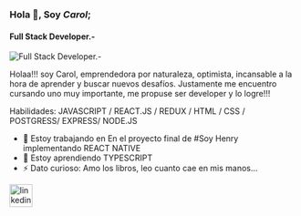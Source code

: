 ### Hola 👋, Soy *Carol*;
#### Full Stack Developer.-
![Full Stack Developer.-](https://www.webindesigns.net/assets/images/imagen-en-movimiento.gif)

Holaa!!! soy Carol, emprendedora por naturaleza, optimista, incansable a la hora de aprender y buscar nuevos desafíos. Justamente me encuentro cursando uno muy importante, me propuse ser developer y lo logre!!!

Habilidades: JAVASCRIPT / REACT.JS / REDUX / HTML / CSS / POSTGRESS/ EXPRESS/ NODE.JS

- 🔭 Estoy trabajando en En el proyecto final de #Soy Henry implementando REACT NATIVE 
- 🌱 Estoy aprendiendo TYPESCRIPT 
- ⚡ Dato curioso: Amo los libros, leo cuanto cae en mis manos... 


[<img src='https://cdn.jsdelivr.net/npm/simple-icons@3.0.1/icons/linkedin.svg' alt='linkedin' height='40'>](https://www.linkedin.com/in/https://www.linkedin.com/in/carol-navia-developer//) 

